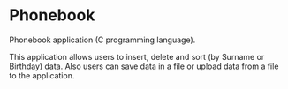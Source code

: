 # Phonebook
Phonebook application (C programming language).

This application allows users to insert, delete and sort (by Surname or Birthday) data. Also users can save data in a file or upload data from a file to the application.
